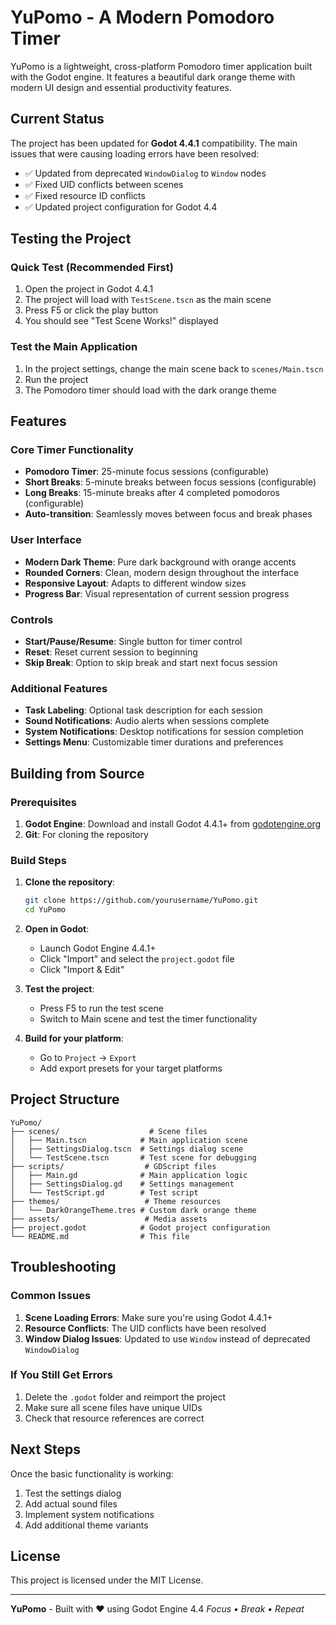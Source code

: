 # YuPomo - A Modern Pomodoro Timer

YuPomo is a lightweight, cross-platform Pomodoro timer application built with the Godot engine. It features a beautiful dark orange theme with modern UI design and essential productivity features.

## Current Status

The project has been updated for **Godot 4.4.1** compatibility. The main issues that were causing loading errors have been resolved:

- ✅ Updated from deprecated `WindowDialog` to `Window` nodes
- ✅ Fixed UID conflicts between scenes
- ✅ Fixed resource ID conflicts
- ✅ Updated project configuration for Godot 4.4

## Testing the Project

### Quick Test (Recommended First)
1. Open the project in Godot 4.4.1
2. The project will load with `TestScene.tscn` as the main scene
3. Press F5 or click the play button
4. You should see "Test Scene Works!" displayed

### Test the Main Application
1. In the project settings, change the main scene back to `scenes/Main.tscn`
2. Run the project
3. The Pomodoro timer should load with the dark orange theme

## Features

### Core Timer Functionality
- **Pomodoro Timer**: 25-minute focus sessions (configurable)
- **Short Breaks**: 5-minute breaks between focus sessions (configurable)
- **Long Breaks**: 15-minute breaks after 4 completed pomodoros (configurable)
- **Auto-transition**: Seamlessly moves between focus and break phases

### User Interface
- **Modern Dark Theme**: Pure dark background with orange accents
- **Rounded Corners**: Clean, modern design throughout the interface
- **Responsive Layout**: Adapts to different window sizes
- **Progress Bar**: Visual representation of current session progress

### Controls
- **Start/Pause/Resume**: Single button for timer control
- **Reset**: Reset current session to beginning
- **Skip Break**: Option to skip break and start next focus session

### Additional Features
- **Task Labeling**: Optional task description for each session
- **Sound Notifications**: Audio alerts when sessions complete
- **System Notifications**: Desktop notifications for session completion
- **Settings Menu**: Customizable timer durations and preferences

## Building from Source

### Prerequisites
1. **Godot Engine**: Download and install Godot 4.4.1+ from [godotengine.org](https://godotengine.org/)
2. **Git**: For cloning the repository

### Build Steps
1. **Clone the repository**:
   ```bash
   git clone https://github.com/yourusername/YuPomo.git
   cd YuPomo
   ```

2. **Open in Godot**:
   - Launch Godot Engine 4.4.1+
   - Click "Import" and select the `project.godot` file
   - Click "Import & Edit"

3. **Test the project**:
   - Press F5 to run the test scene
   - Switch to Main scene and test the timer functionality

4. **Build for your platform**:
   - Go to `Project` → `Export`
   - Add export presets for your target platforms

## Project Structure

```
YuPomo/
├── scenes/                    # Scene files
│   ├── Main.tscn            # Main application scene
│   ├── SettingsDialog.tscn  # Settings dialog scene
│   └── TestScene.tscn       # Test scene for debugging
├── scripts/                  # GDScript files
│   ├── Main.gd              # Main application logic
│   ├── SettingsDialog.gd    # Settings management
│   └── TestScript.gd        # Test script
├── themes/                   # Theme resources
│   └── DarkOrangeTheme.tres # Custom dark orange theme
├── assets/                   # Media assets
├── project.godot            # Godot project configuration
└── README.md                # This file
```

## Troubleshooting

### Common Issues

1. **Scene Loading Errors**: Make sure you're using Godot 4.4.1+
2. **Resource Conflicts**: The UID conflicts have been resolved
3. **Window Dialog Issues**: Updated to use `Window` instead of deprecated `WindowDialog`

### If You Still Get Errors
1. Delete the `.godot` folder and reimport the project
2. Make sure all scene files have unique UIDs
3. Check that resource references are correct

## Next Steps

Once the basic functionality is working:
1. Test the settings dialog
2. Add actual sound files
3. Implement system notifications
4. Add additional theme variants

## License

This project is licensed under the MIT License.

---

**YuPomo** - Built with ❤️ using Godot Engine 4.4
*Focus • Break • Repeat*
